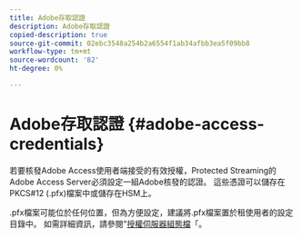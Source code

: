 ```yaml
---
title: Adobe存取認證
description: Adobe存取認證
copied-description: true
source-git-commit: 02ebc3548a254b2a6554f1ab34afbb3ea5f09bb8
workflow-type: tm+mt
source-wordcount: '82'
ht-degree: 0%

---
```


# Adobe存取認證 {#adobe-access-credentials}

若要核發Adobe Access使用者端接受的有效授權，Protected Streaming的Adobe Access Server必須設定一組Adobe核發的認證。 這些憑證可以儲存在PKCS#12 (.pfx)檔案中或儲存在HSM上。

.pfx檔案可能位於任何位置，但為方便設定，建議將.pfx檔案置於租使用者的設定目錄中。 如需詳細資訊，請參閱&quot;[授權伺服器組態檔](../../aaxs-protected-streaming/aaxs-license-server-config-files/aaxs-configuration-directory-structure.md)「。
